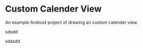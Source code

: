 Custom Calender View
===========

An example Android project of drawing an custom calender view.

sdsdd

sdasdd